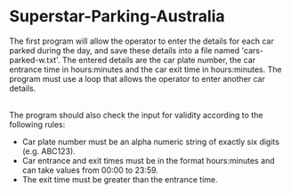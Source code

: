 # Superstar-Parking-Australia


<p>The first program will allow the operator to enter the details for each car parked during the day, and save these details into a file named 'cars-parked-w.txt'. The entered details are the car plate number, the car entrance time in hours:minutes and the car exit time in hours:minutes. The program must use a loop that allows the operator to enter another car details. </p>
<br>
The program should also check the input for validity according to the following rules:<br>

<ul>
<li>Car plate number must be an alpha numeric string of exactly six digits (e.g. ABC123).</li>
<li>Car entrance and exit times must be in the format hours:minutes and can take values from 00:00 to 23:59.</li>
<li>The exit time must be greater than the entrance time.</li>
</ul>
